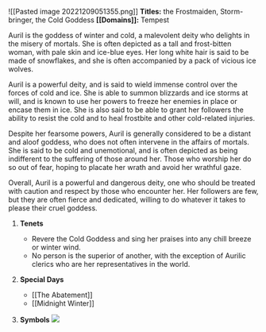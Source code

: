 ![[Pasted image 20221209051355.png]]
**Titles:** the Frostmaiden, Storm-bringer, the Cold Goddess
**[[Domains]]:** Tempest

Auril is the goddess of winter and cold, a malevolent deity who delights in the misery of mortals. She is often depicted as a tall and frost-bitten woman, with pale skin and ice-blue eyes. Her long white hair is said to be made of snowflakes, and she is often accompanied by a pack of vicious ice wolves.

Auril is a powerful deity, and is said to wield immense control over the forces of cold and ice. She is able to summon blizzards and ice storms at will, and is known to use her powers to freeze her enemies in place or encase them in ice. She is also said to be able to grant her followers the ability to resist the cold and to heal frostbite and other cold-related injuries.

Despite her fearsome powers, Auril is generally considered to be a distant and aloof goddess, who does not often intervene in the affairs of mortals. She is said to be cold and unemotional, and is often depicted as being indifferent to the suffering of those around her. Those who worship her do so out of fear, hoping to placate her wrath and avoid her wrathful gaze.

Overall, Auril is a powerful and dangerous deity, one who should be treated with caution and respect by those who encounter her. Her followers are few, but they are often fierce and dedicated, willing to do whatever it takes to please their cruel goddess.

1.  **Tenets**
	-   Revere the Cold Goddess and sing her praises into any chill breeze or winter wind.
	-   No person is the superior of another, with the exception of Aurilic clerics who are her representatives in the world.

2.  **Special Days**
	-   [[The Abatement]]
	-   [[Midnight Winter]]

3.  **Symbols**
**![](https://lh5.googleusercontent.com/M-k5xaVLznrfoLjjKCXjhLZ_RBSU6_hcZSmedQylsmUkLB3MxA6qcqqfnJdh2VC5XxbLfdYU7h5Lc5JHu6qPpHzSlvD5Fy3jitsRg8g7TRuO923C-v4KKxK1JniXro4GnJ6dgcnh1--TJdO_YjtFK__Znkh-w21WksX8gPeHDiJcM6-MSyP6B4j6q3Yo)**